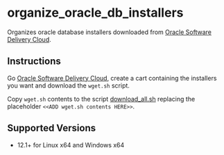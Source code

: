 # organize_oracle_db_installers

Organizes oracle database installers downloaded from [Oracle Software Delivery Cloud](https://edelivery.oracle.com/).

## Instructions

Go [Oracle Software Delivery Cloud](https://edelivery.oracle.com/), create a cart containing the installers you want
and download the `wget.sh` script.

Copy `wget.sh` contents to the script [download_all.sh](download_all.sh) replacing the placeholder `<<ADD wget.sh contents HERE>>`.

## Supported Versions

* 12.1+ for Linux x64 and Windows x64
